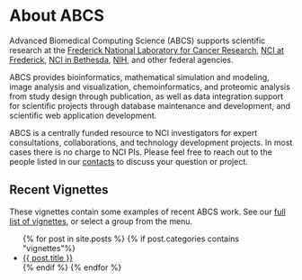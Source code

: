 # About ABCS

Advanced Biomedical Computing Science (ABCS) supports scientific research at the [Frederick National Laboratory for Cancer Research](https://frederick.cancer.gov/), [NCI at Frederick](https://ncifrederick.cancer.gov/Default.aspx), [NCI in Bethesda](https://www.cancer.gov/), [NIH](https://www.nih.gov/), and other federal agencies.

ABCS provides bioinformatics, mathematical simulation and modeling, image analysis and visualization, chemoinformatics, and proteomic analysis from study design through publication, as well as data integration support for scientific projects through database maintenance and development, and scientific web application development.

ABCS is a centrally funded resource to NCI investigators for expert consultations, collaborations, and technology development projects. In most cases there is no charge to NCI PIs. Please feel free to reach out to the people listed in our [contacts](https://abcsfrederick.info/Contacts) to discuss your question or project.

## Recent Vignettes

These vignettes contain some examples of recent ABCS work. See our [full list of vignettes](Vignettes/all), or select a group from the menu.

<ul>
    {% for post in site.posts %}
    {% if post.categories contains "vignettes"%}
        <li>
            <a href="{{ absolute_url }}{{ post.url }}">{{ post.title }}</a>
        </li>
    {% endif %}
    {% endfor %}
</ul>
